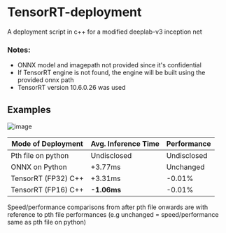 # TensorRT-deployment
A deployment script in c++ for a modified deeplab-v3 inception net

### Notes:
- ONNX model and imagepath not provided since it's confidential
- If TensorRT engine is not found, the engine will be built using the provided onnx path
- TensorRT version 10.6.0.26 was used


## Examples
![image](https://github.com/user-attachments/assets/6157d188-0d8e-4df5-af8b-59f7f07d774c)

| Mode of Deployment  | Avg. Inference Time | Performance |
| ------------- | ------------- | ------------- |
| Pth file on python  | Undisclosed  | Undisclosed |
| ONNX on Python  | +3.77ms  | Unchanged |
| TensorRT (FP32) C++  | +3.31ms  | -0.01% |
| TensorRT (FP16) C++  | **-1.06ms**  | -0.01% |

Speed/performance comparisons from after pth file onwards are with reference to pth file performances (e.g unchanged = speed/performance same as pth file on python)
